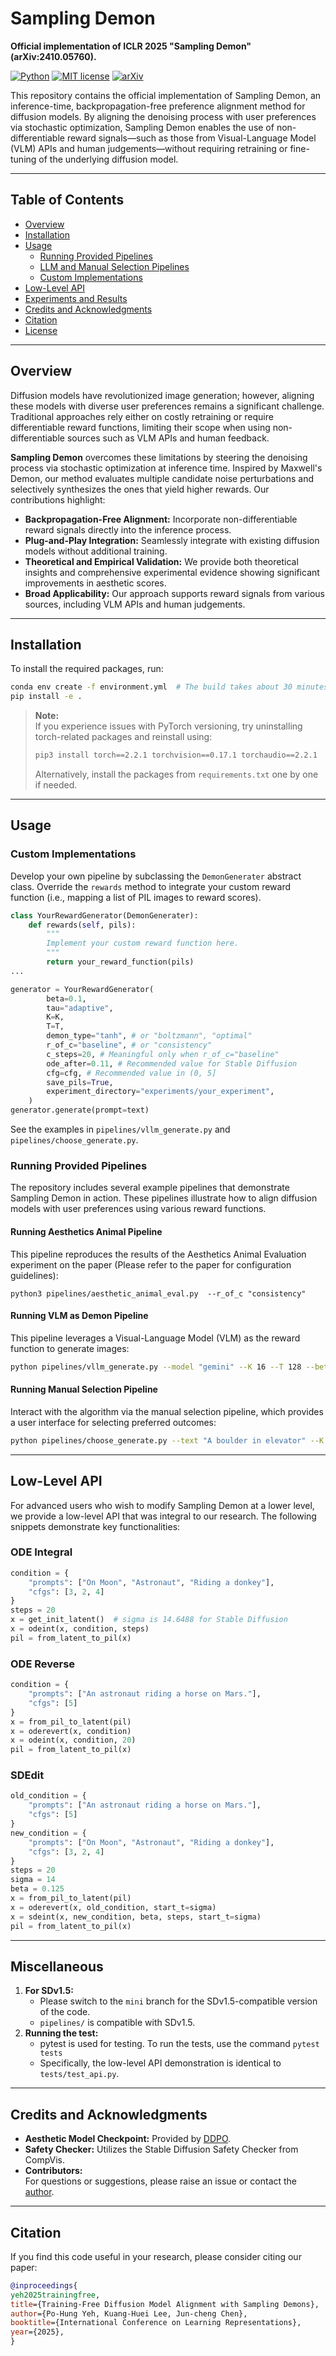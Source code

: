 # Sampling Demon

**Official implementation of ICLR 2025 "Sampling Demon" (arXiv:2410.05760).**

[![Python](https://img.shields.io/badge/python-3.9-blue.svg)](https://www.python.org/downloads/release/python-3918/)
[![MIT license](https://img.shields.io/badge/license-Apache%202.0-blue?style=flat-square)](https://www.apache.org/licenses/LICENSE-2.0)
[![arXiv](https://img.shields.io/badge/arXiv-2310.05760-red)](https://arxiv.org/abs/2410.05760) 

This repository contains the official implementation of Sampling Demon, an inference-time, backpropagation-free preference alignment method for diffusion models. By aligning the denoising process with user preferences via stochastic optimization, Sampling Demon enables the use of non-differentiable reward signals—such as those from Visual-Language Model (VLM) APIs and human judgements—without requiring retraining or fine-tuning of the underlying diffusion model.

---

## Table of Contents

- [Overview](#overview)
- [Installation](#installation)
- [Usage](#usage)
  - [Running Provided Pipelines](#running-provided-pipelines)
  - [LLM and Manual Selection Pipelines](#llm-and-manual-selection-pipelines)
  - [Custom Implementations](#custom-implementations)
- [Low-Level API](#low-level-api)
- [Experiments and Results](#experiments-and-results)
- [Credits and Acknowledgments](#credits-and-acknowledgments)
- [Citation](#citation)
- [License](#license)

---

## Overview

Diffusion models have revolutionized image generation; however, aligning these models with diverse user preferences remains a significant challenge. Traditional approaches rely either on costly retraining or require differentiable reward functions, limiting their scope when using non-differentiable sources such as VLM APIs and human feedback.

**Sampling Demon** overcomes these limitations by steering the denoising process via stochastic optimization at inference time. Inspired by Maxwell's Demon, our method evaluates multiple candidate noise perturbations and selectively synthesizes the ones that yield higher rewards. Our contributions highlight:

- **Backpropagation-Free Alignment:** Incorporate non-differentiable reward signals directly into the inference process.
- **Plug-and-Play Integration:** Seamlessly integrate with existing diffusion models without additional training.
- **Theoretical and Empirical Validation:** We provide both theoretical insights and comprehensive experimental evidence showing significant improvements in aesthetic scores.
- **Broad Applicability:** Our approach supports reward signals from various sources, including VLM APIs and human judgements.

---

## Installation

To install the required packages, run:

```bash
conda env create -f environment.yml  # The build takes about 30 minutes on our machine :(
pip install -e .
```

> **Note:**  
> If you experience issues with PyTorch versioning, try uninstalling torch-related packages and reinstall using:
>
> ```bash
> pip3 install torch==2.2.1 torchvision==0.17.1 torchaudio==2.2.1
> ```
>
> Alternatively, install the packages from `requirements.txt` one by one if needed.

---

## Usage

### Custom Implementations

Develop your own pipeline by subclassing the `DemonGenerater` abstract class. Override the `rewards` method to integrate your custom reward function (i.e., mapping a list of PIL images to reward scores). 

```python
class YourRewardGenerator(DemonGenerater):
    def rewards(self, pils):
        """
        Implement your custom reward function here.
        """
        return your_reward_function(pils)
...

generator = YourRewardGenerator(
        beta=0.1,
        tau="adaptive",
        K=K,
        T=T,
        demon_type="tanh", # or "boltzmann", "optimal"
        r_of_c="baseline", # or "consistency"
        c_steps=20, # Meaningful only when r_of_c="baseline" 
        ode_after=0.11, # Recommended value for Stable Diffusion 
        cfg=cfg, # Recommended value in (0, 5]
        save_pils=True,
        experiment_directory="experiments/your_experiment",
    )
generator.generate(prompt=text)
```

See the examples in `pipelines/vllm_generate.py` and `pipelines/choose_generate.py`.

### Running Provided Pipelines

The repository includes several example pipelines that demonstrate Sampling Demon in action. These pipelines illustrate how to align diffusion models with user preferences using various reward functions.

#### Running Aesthetics Animal Pipeline
This pipeline reproduces the results of the Aesthetics Animal Evaluation experiment on the paper (Please refer to the paper for configuration guidelines):
```
python3 pipelines/aesthetic_animal_eval.py  --r_of_c "consistency"
```

#### Running VLM as Demon Pipeline

This pipeline leverages a Visual-Language Model (VLM) as the reward function to generate images:

```bash
python pipelines/vllm_generate.py --model "gemini" --K 16 --T 128 --beta 0.1
```

#### Running Manual Selection Pipeline

Interact with the algorithm via the manual selection pipeline, which provides a user interface for selecting preferred outcomes:

```bash
python pipelines/choose_generate.py --text "A boulder in elevator" --K 16 --T 128
```

---

## Low-Level API

For advanced users who wish to modify Sampling Demon at a lower level, we provide a low-level API that was integral to our research. The following snippets demonstrate key functionalities:

### ODE Integral

```python
condition = {
    "prompts": ["On Moon", "Astronaut", "Riding a donkey"],
    "cfgs": [3, 2, 4]
}
steps = 20
x = get_init_latent()  # sigma is 14.6488 for Stable Diffusion
x = odeint(x, condition, steps)
pil = from_latent_to_pil(x)
```

### ODE Reverse

```python
condition = {
    "prompts": ["An astronaut riding a horse on Mars."],
    "cfgs": [5]
}
x = from_pil_to_latent(pil)
x = oderevert(x, condition)
x = odeint(x, condition, 20)
pil = from_latent_to_pil(x)
```

### SDEdit

```python
old_condition = {
    "prompts": ["An astronaut riding a horse on Mars."],
    "cfgs": [5]
}
new_condition = {
    "prompts": ["On Moon", "Astronaut", "Riding a donkey"],
    "cfgs": [3, 2, 4]
}
steps = 20
sigma = 14
beta = 0.125
x = from_pil_to_latent(pil)
x = oderevert(x, old_condition, start_t=sigma)
x = sdeint(x, new_condition, beta, steps, start_t=sigma)
pil = from_latent_to_pil(x)
```

---

## Miscellaneous
1. **For SDv1.5:**
    - Please switch to the `mini` branch for the SDv1.5-compatible version of the code.
    - `pipelines/` is compatible with SDv1.5.
2. **Running the test:**
    - pytest is used for testing. To run the tests, use the command `pytest tests`
    - Specifically, the low-level API demonstration is identical to `tests/test_api.py`.

---

## Credits and Acknowledgments

- **Aesthetic Model Checkpoint:** Provided by [DDPO](https://github.com/kvablack/ddpo-pytorch/tree/main).
- **Safety Checker:** Utilizes the Stable Diffusion Safety Checker from CompVis.
- **Contributors:**  
  For questions or suggestions, please raise an issue or contact the [author](mailto:rareone0602@gmail.com).

---

## Citation

If you find this code useful in your research, please consider citing our paper:

```bibtex
@inproceedings{
yeh2025trainingfree,
title={Training-Free Diffusion Model Alignment with Sampling Demons},
author={Po-Hung Yeh, Kuang-Huei Lee, Jun-cheng Chen},
booktitle={International Conference on Learning Representations},
year={2025},
}
```

